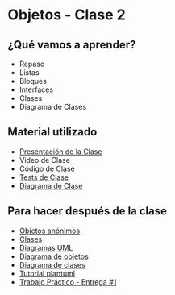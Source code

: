 # Objetos - Clase 2

## ¿Qué vamos a aprender?

* Repaso
* Listas
* Bloques
* Interfaces
* Clases
* Diagrama de Clases

## Material utilizado

* [Presentación de la Clase](https://docs.google.com/presentation/d/15D7NapVbritYBwHG4ITRNGTPnDCy6JpzjQSx4Hz6mWE)
* Video de Clase
* [Código de Clase](https://github.com/pdep-st/seguimiento/blob/main/seguimiento/2023/objetos/practica/src/clase3.wlk)
* [Tests de Clase](https://github.com/pdep-st/seguimiento/blob/main/seguimiento/2023/objetos/practica/src/clase3_tests.wtest)
* [Diagrama de Clase](https://github.com/pdep-st/seguimiento/blob/main/seguimiento/2023/objetos/practica/src/clase3_diagrama.txt)

## Para hacer después de la clase
* [Objetos anónimos](https://docs.google.com/document/d/1j2VoBNczPsMXrIjJ4tycYU982CZahReTvzkWS9TTKV0/edit)
* [Clases](https://docs.google.com/document/d/1Dgq_PfCbJHO1M7dXe-vGXtj4mbEUWlYhfvQ2i0RWOsk)
* [Diagramas UML](https://docs.google.com/document/d/1eXLlNppAX-7E2M8Xxs0MCckdn4XVEYmeQNaS_E1RqTc)
* [Diagrama de objetos](https://docs.google.com/document/d/1eXLlNppAX-7E2M8Xxs0MCckdn4XVEYmeQNaS_E1RqTc/edit#heading=h.44sinio)
* [Diagrama de clases](https://docs.google.com/document/d/1eXLlNppAX-7E2M8Xxs0MCckdn4XVEYmeQNaS_E1RqTc/edit#heading=h.ei6ew8w7hv9t)
* [Tutorial plantuml](https://github.com/pdep-noche-mavi/tutorial-plantuml)
* [Trabajo Práctico - Entrega #1](https://docs.google.com/document/d/1kYxhK4Bc8QdA0jl7khah7Lfe8qdakCOZwdkK3fCXhC0)